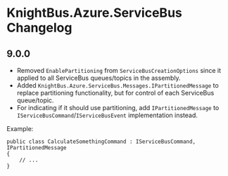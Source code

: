 ﻿# KnightBus.Azure.ServiceBus Changelog

## 9.0.0

- Removed `EnablePartitioning` from `ServiceBusCreationOptions` since it applied to all ServiceBus queues/topics in the assembly.
- Added `KnightBus.Azure.ServiceBus.Messages.IPartitionedMessage` to replace partitioning functionality, but for control of each ServiceBus queue/topic.
- For indicating if it should use partitioning, add `IPartitionedMessage` to `IServiceBusCommand`/`IServiceBusEvent` implementation instead.

Example:

```
public class CalculateSomethingCommand : IServiceBusCommand, IPartitionedMessage
{
    // ...
}
```